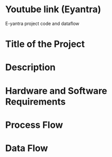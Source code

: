 # Youtube link (Eyantra)
E-yantra project code and dataflow

# Title of the Project

# Description

# Hardware and Software Requirements

# Process Flow

# Data Flow
